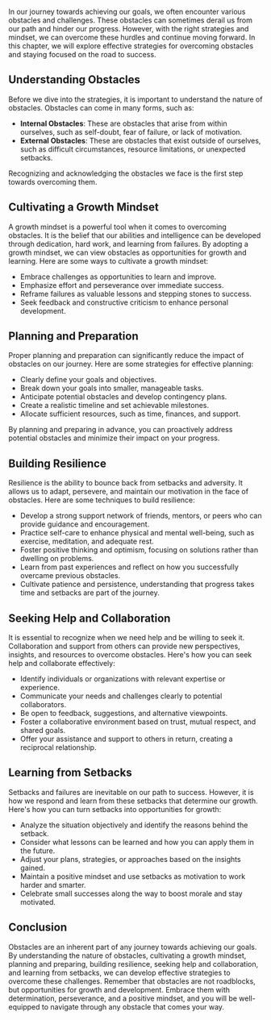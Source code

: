 
In our journey towards achieving our goals, we often encounter various obstacles and challenges. These obstacles can sometimes derail us from our path and hinder our progress. However, with the right strategies and mindset, we can overcome these hurdles and continue moving forward. In this chapter, we will explore effective strategies for overcoming obstacles and staying focused on the road to success.

Understanding Obstacles
-----------------------

Before we dive into the strategies, it is important to understand the nature of obstacles. Obstacles can come in many forms, such as:

* **Internal Obstacles**: These are obstacles that arise from within ourselves, such as self-doubt, fear of failure, or lack of motivation.
* **External Obstacles**: These are obstacles that exist outside of ourselves, such as difficult circumstances, resource limitations, or unexpected setbacks.

Recognizing and acknowledging the obstacles we face is the first step towards overcoming them.

Cultivating a Growth Mindset
----------------------------

A growth mindset is a powerful tool when it comes to overcoming obstacles. It is the belief that our abilities and intelligence can be developed through dedication, hard work, and learning from failures. By adopting a growth mindset, we can view obstacles as opportunities for growth and learning. Here are some ways to cultivate a growth mindset:

* Embrace challenges as opportunities to learn and improve.
* Emphasize effort and perseverance over immediate success.
* Reframe failures as valuable lessons and stepping stones to success.
* Seek feedback and constructive criticism to enhance personal development.

Planning and Preparation
------------------------

Proper planning and preparation can significantly reduce the impact of obstacles on our journey. Here are some strategies for effective planning:

* Clearly define your goals and objectives.
* Break down your goals into smaller, manageable tasks.
* Anticipate potential obstacles and develop contingency plans.
* Create a realistic timeline and set achievable milestones.
* Allocate sufficient resources, such as time, finances, and support.

By planning and preparing in advance, you can proactively address potential obstacles and minimize their impact on your progress.

Building Resilience
-------------------

Resilience is the ability to bounce back from setbacks and adversity. It allows us to adapt, persevere, and maintain our motivation in the face of obstacles. Here are some techniques to build resilience:

* Develop a strong support network of friends, mentors, or peers who can provide guidance and encouragement.
* Practice self-care to enhance physical and mental well-being, such as exercise, meditation, and adequate rest.
* Foster positive thinking and optimism, focusing on solutions rather than dwelling on problems.
* Learn from past experiences and reflect on how you successfully overcame previous obstacles.
* Cultivate patience and persistence, understanding that progress takes time and setbacks are part of the journey.

Seeking Help and Collaboration
------------------------------

It is essential to recognize when we need help and be willing to seek it. Collaboration and support from others can provide new perspectives, insights, and resources to overcome obstacles. Here's how you can seek help and collaborate effectively:

* Identify individuals or organizations with relevant expertise or experience.
* Communicate your needs and challenges clearly to potential collaborators.
* Be open to feedback, suggestions, and alternative viewpoints.
* Foster a collaborative environment based on trust, mutual respect, and shared goals.
* Offer your assistance and support to others in return, creating a reciprocal relationship.

Learning from Setbacks
----------------------

Setbacks and failures are inevitable on our path to success. However, it is how we respond and learn from these setbacks that determine our growth. Here's how you can turn setbacks into opportunities for growth:

* Analyze the situation objectively and identify the reasons behind the setback.
* Consider what lessons can be learned and how you can apply them in the future.
* Adjust your plans, strategies, or approaches based on the insights gained.
* Maintain a positive mindset and use setbacks as motivation to work harder and smarter.
* Celebrate small successes along the way to boost morale and stay motivated.

Conclusion
----------

Obstacles are an inherent part of any journey towards achieving our goals. By understanding the nature of obstacles, cultivating a growth mindset, planning and preparing, building resilience, seeking help and collaboration, and learning from setbacks, we can develop effective strategies to overcome these challenges. Remember that obstacles are not roadblocks, but opportunities for growth and development. Embrace them with determination, perseverance, and a positive mindset, and you will be well-equipped to navigate through any obstacle that comes your way.
